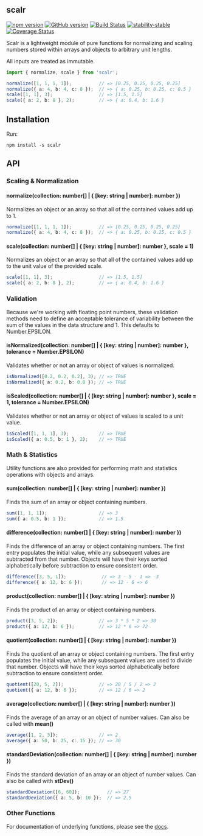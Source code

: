 ## scalr

[![npm version](https://badge.fury.io/js/scalr.svg)](https://badge.fury.io/js/scalr) [![GitHub version](https://badge.fury.io/gh/abrisene%2Fscalr.svg)](https://badge.fury.io/gh/abrisene%2Fscalr) [![Build Status](https://travis-ci.com/abrisene/scalr.svg?branch=main)](https://travis-ci.com/abrisene/scalr) [![stability-stable](https://img.shields.io/badge/stability-stable-green.svg)](https://github.com/emersion/stability-badges#stable) [![Coverage Status](https://coveralls.io/repos/github/abrisene/scalr/badge.svg?branch=main)](https://coveralls.io/github/abrisene/scalr?branch=main)

Scalr is a lightweight module of pure functions for normalizing and scaling numbers stored within arrays and objects to arbitrary unit lengths.

All inputs are treated as immutable.

```typescript
import { normalize, scale } from 'scalr';

normalize([1, 1, 1, 1]);          // => [0.25, 0.25, 0.25, 0.25]
normalize({ a: 4, b: 4, c: 8 });  // => { a: 0.25, b: 0.25, c: 0.5 }
scale([1, 1], 3);                 // => [1.5, 1.5]
scale({ a: 2, b: 8 }, 2);         // => { a: 0.4, b: 1.6 }
```

## Installation

Run:

```
npm install -s scalr
```


## API

### Scaling & Normalization


#### normalize(collection: number[] | { [key: string | number]: number })

Normalizes an object or an array so that all of the contained values add up to 1.

```typescript
normalize([1, 1, 1, 1]);          // => [0.25, 0.25, 0.25, 0.25]
normalize({ a: 4, b: 4, c: 8 });  // => { a: 0.25, b: 0.25, c: 0.5 }
```


#### scale(collection: number[] | { [key: string | number]: number }, scale = 1)

Normalizes an object or an array so that all of the contained values add up to the unit value of the provided scale.

```typescript
scale([1, 1], 3);                 // => [1.5, 1.5]
scale({ a: 2, b: 8 }, 2);         // => { a: 0.4, b: 1.6 }
```


### Validation

Because we're working with floating point numbers, these validation methods need to define an acceptable tolerance of variability between the sum of the values in the data structure and 1. This defaults to Number.EPSILON.


#### isNormalized(collection: number[] | { [key: string | number]: number }, tolerance = Number.EPSILON)

Validates whether or not an array or object of values is normalized.
```typescript
isNormalized([0.2, 0.2, 0.2], 3); // => TRUE
isNormalized({ a: 0.2, b: 0.8 }); // => TRUE
```


#### isScaled(collection: number[] | { [key: string | number]: number }, scale = 1, tolerance = Number.EPSILON)

Validates whether or not an array or object of values is scaled to a unit value.

```typescript
isScaled([1, 1, 1], 3);           // => TRUE
isScaled({ a: 0.5, b: 1 }, 2);    // => TRUE
```


### Math & Statistics

Utility functions are also provided for performing math and statistics operations with objects and arrays.



#### sum(collection: number[] | { [key: string | number]: number })

Finds the sum of an array or object containing numbers.

```typescript
sum([1, 1, 1]);                   // => 3
sum({ a: 0.5, b: 1 });            // => 1.5
```


#### difference(collection: number[] | { [key: string | number]: number })

Finds the difference of an array or object containing numbers.
The first entry populates the initial value, while any subsequent values are subtracted from that number.
Objects will have their keys sorted alphabetically before subtraction to ensure consistent order.

```typescript
difference([3, 5, 1]);             // => 3 - 5 - 1 => -3
difference({ a: 12, b: 6 });       // => 12 - 6 => 6
```


#### product(collection: number[] | { [key: string | number]: number })

Finds the product of an array or object containing numbers.

```typescript
product([3, 5, 2]);               // => 3 * 5 * 2 => 30
product({ a: 12, b: 6 });         // => 12 * 6 => 72
```


#### quotient(collection: number[] | { [key: string | number]: number })

Finds the quotient of an array or object containing numbers.
The first entry populates the initial value, while any subsequent values are used to divide that number.
Objects will have their keys sorted alphabetically before subtraction to ensure consistent order.

```typescript
quotient([20, 5, 2]);             // => 20 / 5 / 2 => 2
quotient({ a: 12, b: 6 });        // => 12 / 6 => 2
```

#### average(collection: number[] | { [key: string | number]: number })

Finds the average of an array or an object of number values.
Can also be called with **mean()**

```typescript
average([1, 2, 3]);               // => 2
average({ a: 50, b: 25, c: 15 }); // => 30
```


#### standardDeviation(collection: number[] | { [key: string | number]: number })

Finds the standard deviation of an array or an object of number values.
Can also be called with **stDev()**

```typescript
standardDeviation([6, 60]);          // => 27
standardDeviation({ a: 5, b: 10 });  // => 2.5
```


### Other Functions

For documentation of underlying functions, please see the [docs](https://abrisene.github.io/scalr/modules.html).
